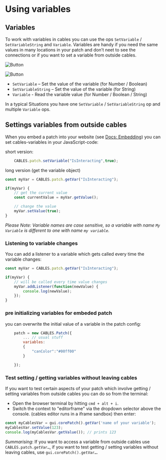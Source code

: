 # Using variables

## Variables

To work with variables in cables you can use the ops `SetVariable` / `SetVariableString` and `Variable`.
Variables are handy if you need the same values in many locations in your patch and don’t neet to see the connections or if you want to set a variable from outside cables.

![Button](img/vars.png)

![Button](img/a_sending_variables_animation.gif)

- `SetVariable` – Set the value of the variable (for Number / Boolean)
- `SetVariableString` – Set the value of the variable (for String)
- `Variable` - Read the variable value (for Number / Boolean / String)

In a typical Situations you have one `SetVariable` / `SetVariableString` op and multiple `Variable` ops.

## Settings variables from outside cables

When you embed a patch into your website (see [Docs: Embedding](https://dev.cables.gl/docs/4_export_embed/dev_embed/dev_embed)) you can set cables-variables in your JavaScript-code:

short version:

```javascript
    CABLES.patch.setVariable("IsInteracting",true);
```

long version (get the variable object)

```javascript
const myVar = CABLES.patch.getVar("IsInteracting");

if(myVar) {
    // get the current value
    const currentValue = myVar.getValue();

    // change the value
    myVar.setValue(true);
}
```

*Please Note: Variable names are case sensitive, so a variable with name `My Variable` is different to one with name `my variable`.*

### Listening to variable changes

You can add a listener to a variable which gets called every time the variable changes:

```javascript
const myVar = CABLES.patch.getVar("IsInteracting");

if(myVar) {
	// will be called every time value changes
    myVar.addListener(function(newValue) {
        console.log(newValue);
    });
}
```

### pre initializing variables for embeded patch

you can overwrite the initial value of a variable in the patch config:

```javascript
    patch = new CABLES.Patch({
        ... // usual stuff
        variables:
        {
            "canColor":"#00ff00"
        }

    });
```


### Test setting / getting variables without leaving cables

If you want to test certain aspects of your patch which involve getting / setting variables from outside cables you can do so from the terminal:

- Open the browser terminal by hitting `cmd + alt + i`.
- Switch the context to "editorframe" via the dropdown selector above the console. (cables editor runs in a iframe sandbox)
then enter:

```javascript
const myCablesVar = gui.corePatch().getVar('name of your variable');
myCablesVar.setValue(123);
console.log(myCablesVar.getValue()); // prints 123
```




*Summarising*: If you want to access a variable from outside cables use `CABLES.patch.getVar…`, if you want to test getting / setting variables without leaving cables, use `gui.corePatch().getVar…`.
